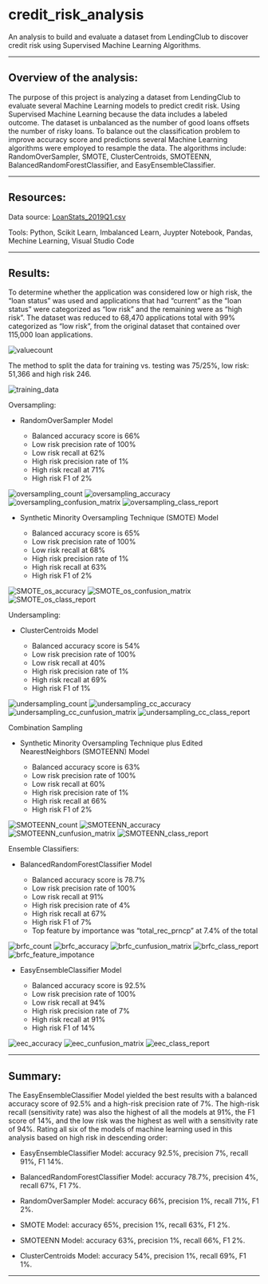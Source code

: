 # credit_risk_analysis

An analysis to build and evaluate a dataset from LendingClub to discover credit risk using Supervised Machine Learning Algorithms. 

---

## Overview of the analysis: 

The purpose of this project is analyzing a dataset from LendingClub to evaluate several Machine Learning models to predict credit risk. Using Supervised Machine Learning because the data includes a labeled outcome. The dataset is unbalanced as the number of good loans offsets the number of risky loans. To balance out the classification problem to improve accuracy score and predictions several Machine Learning algorithms were employed to resample the data. The algorithms include: RandomOverSampler, SMOTE, ClusterCentroids, SMOTEENN, BalancedRandomForestClassifier, and EasyEnsembleClassifier. 

---
## Resources:

Data source: [LoanStats_2019Q1.csv](Module-17-Challenge-Resources/LoanStats_2019Q1.csv)

Tools: Python, Scikit Learn, Imbalanced Learn, Juypter Notebook, Pandas, Mechine Learning, Visual Studio Code

---

## Results: 

To determine whether the application was considered low or high risk, the “loan status” was used and applications that had “current” as the “loan status” were categorized as “low risk” and the remaining were as “high risk”. The dataset was reduced to 68,470 applications total with 99% categorized as “low risk”, from the original dataset that contained over 115,000 loan applications. 

![valuecount](images/valuecount.png)

The method to split the data for training vs. testing was 75/25%, low risk: 51,366 and high risk 246. 

![training_data](images/training_data.png)

Oversampling:


* RandomOverSampler Model

	* Balanced accuracy score is 66%
	* Low risk precision rate of 100%
	* Low risk recall at 62%
	* High risk precision rate of 1%
	* High risk recall at 71%
	* High risk F1 of 2%

![oversampling_count](images/oversampling_count.png)
![oversampling_accuracy](images/oversampling_accuracy.png)
![oversampling_confusion_matrix](images/oversampling_confusion_matrix.png)
![oversampling_class_report](images/oversampling_class_report.png)

* Synthetic Minority Oversampling Technique (SMOTE) Model

	* Balanced accuracy score is 65%
	* Low risk precision rate of 100%
	* Low risk recall at 68%
	* High risk precision rate of 1%
	* High risk recall at 63%
	* High risk F1 of 2%

![SMOTE_os_accuracy](images/SMOTE_os_accuracy.png)
![SMOTE_os_confusion_matrix](images/SMOTE_os_confusion_matrix.png)
![SMOTE_os_class_report](images/SMOTE_os_class_report.png)

Undersampling:


* ClusterCentroids Model

	* Balanced accuracy score is 54%
	* Low risk precision rate of 100%
	* Low risk recall at 40%
	* High risk precision rate of 1%
	* High risk recall at 69%
	* High risk F1 of 1%

![undersampling_count](images/undersampling_count.png)
![undersampling_cc_accuracy](images/undersampling_cc_accuracy.png)
![undersampling_cc_cunfusion_matrix](images/undersampling_cc_cunfusion_matrix.png)
![undersampling_cc_class_report](images/undersampling_cc_class_report.png)

Combination Sampling


* Synthetic Minority Oversampling Technique plus Edited NearestNeighbors (SMOTEENN) Model

	* Balanced accuracy score is 63%
	* Low risk precision rate of 100%
	* Low risk recall at 60%
	* High risk precision rate of 1%
	* High risk recall at 66%
	* High risk F1 of 2%

![SMOTEENN_count](images/SMOTEENN_count.png)
![SMOTEENN_accuracy](images/SMOTEENN_accuracy.png)
![SMOTEENN_cunfusion_matrix](images/SMOTEENN_cunfusion_matrix.png)
![SMOTEENN_class_report](images/SMOTEENN_class_report.png)

Ensemble Classifiers:


* BalancedRandomForestClassifier Model

	* Balanced accuracy score is 78.7%
	* Low risk precision rate of 100%
	* Low risk recall at 91%
	* High risk precision rate of 4%
	* High risk recall at 67%
	* High risk F1 of 7%
	* Top feature by importance was “total_rec_prncp” at 7.4% of the total

![brfc_count](images/brfc_count.png)
![brfc_accuracy](images/brfc_accuracy.png)
![brfc_cunfusion_matrix](images/brfc_cunfusion_matrix.png)
![brfc_class_report](images/brfc_class_report.png)
![brfc_feature_impotance](images/brfc_feature_impotance.png)

* EasyEnsembleClassifier Model 

	* Balanced accuracy score is 92.5%
	* Low risk precision rate of 100%
	* Low risk recall at 94%
	* High risk precision rate of 7%
	* High risk recall at 91%
	* High risk F1 of 14%

![eec_accuracy](images/eec_accuracy.png)
![eec_cunfusion_matrix](images/eec_cunfusion_matrix.png)
![eec_class_report](images/eec_class_report.png)

---

## Summary: 
 
The EasyEnsembleClassifier Model yielded the best results with a balanced accuracy score of 92.5% and a high-risk precision rate of 7%. The high-risk recall (sensitivity rate) was also the highest of all the models at 91%, the F1 score of 14%, and the low risk was the highest as well with a sensitivity rate of 94%. Rating all six of the models of machine learning used in this analysis based on high risk in descending order:

* EasyEnsembleClassifier Model: accuracy 92.5%, precision 7%, recall 91%, F1 14%.

* BalancedRandomForestClassifier Model: accuracy 78.7%, precision 4%, recall 67%, F1 7%.

* RandomOverSampler Model: accuracy 66%, precision 1%, recall 71%, F1 2%. 

* SMOTE Model: accuracy 65%, precision 1%, recall 63%, F1 2%.

* SMOTEENN Model: accuracy 63%, precision 1%, recall 66%, F1 2%. 

* ClusterCentroids Model: accuracy 54%, precision 1%, recall 69%, F1 1%. 

---